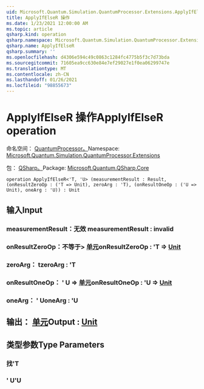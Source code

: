 ```yaml
---
uid: Microsoft.Quantum.Simulation.QuantumProcessor.Extensions.ApplyIfElseR
title: ApplyIfElseR 操作
ms.date: 1/23/2021 12:00:00 AM
ms.topic: article
qsharp.kind: operation
qsharp.namespace: Microsoft.Quantum.Simulation.QuantumProcessor.Extensions
qsharp.name: ApplyIfElseR
qsharp.summary: ''
ms.openlocfilehash: d4306e594c49c0863c1284fc4775b5f3c7d73bda
ms.sourcegitcommit: 71605ea9cc630e84e7ef29027e1f0ea06299747e
ms.translationtype: MT
ms.contentlocale: zh-CN
ms.lasthandoff: 01/26/2021
ms.locfileid: "98855673"
---
```

# <a name="applyifelser-operation"></a><span data-ttu-id="3025c-102">ApplyIfElseR 操作</span><span class="sxs-lookup"><span data-stu-id="3025c-102">ApplyIfElseR operation</span></span>

<span data-ttu-id="3025c-103">命名空间： [QuantumProcessor。](xref:Microsoft.Quantum.Simulation.QuantumProcessor.Extensions)</span><span class="sxs-lookup"><span data-stu-id="3025c-103">Namespace: [Microsoft.Quantum.Simulation.QuantumProcessor.Extensions](xref:Microsoft.Quantum.Simulation.QuantumProcessor.Extensions)</span></span>

<span data-ttu-id="3025c-104">包： [QSharp。](https://nuget.org/packages/Microsoft.Quantum.QSharp.Core)</span><span class="sxs-lookup"><span data-stu-id="3025c-104">Package: [Microsoft.Quantum.QSharp.Core](https://nuget.org/packages/Microsoft.Quantum.QSharp.Core)</span></span>




```qsharp
operation ApplyIfElseR<'T, 'U> (measurementResult : Result, (onResultZeroOp : ('T => Unit), zeroArg : 'T), (onResultOneOp : ('U => Unit), oneArg : 'U)) : Unit
```


## <a name="input"></a><span data-ttu-id="3025c-105">输入</span><span class="sxs-lookup"><span data-stu-id="3025c-105">Input</span></span>

### <a name="measurementresult--__invalidresult__"></a><span data-ttu-id="3025c-106">measurementResult：__无效 <Result>__</span><span class="sxs-lookup"><span data-stu-id="3025c-106">measurementResult : __invalid<Result>__</span></span>




### <a name="onresultzeroop--t--unit"></a><span data-ttu-id="3025c-107">onResultZeroOp：不等于> [单元](xref:microsoft.quantum.lang-ref.unit)</span><span class="sxs-lookup"><span data-stu-id="3025c-107">onResultZeroOp : 'T => [Unit](xref:microsoft.quantum.lang-ref.unit)</span></span> 




### <a name="zeroarg--t"></a><span data-ttu-id="3025c-108">zeroArg： t</span><span class="sxs-lookup"><span data-stu-id="3025c-108">zeroArg : 'T</span></span>




### <a name="onresultoneop--u--unit"></a><span data-ttu-id="3025c-109">onResultOneOp： ' U => [单元](xref:microsoft.quantum.lang-ref.unit)</span><span class="sxs-lookup"><span data-stu-id="3025c-109">onResultOneOp : 'U => [Unit](xref:microsoft.quantum.lang-ref.unit)</span></span> 




### <a name="onearg--u"></a><span data-ttu-id="3025c-110">oneArg： ' U</span><span class="sxs-lookup"><span data-stu-id="3025c-110">oneArg : 'U</span></span>





## <a name="output--unit"></a><span data-ttu-id="3025c-111">输出： [单元](xref:microsoft.quantum.lang-ref.unit)</span><span class="sxs-lookup"><span data-stu-id="3025c-111">Output : [Unit](xref:microsoft.quantum.lang-ref.unit)</span></span>



## <a name="type-parameters"></a><span data-ttu-id="3025c-112">类型参数</span><span class="sxs-lookup"><span data-stu-id="3025c-112">Type Parameters</span></span>

### <a name="t"></a><span data-ttu-id="3025c-113">找</span><span class="sxs-lookup"><span data-stu-id="3025c-113">'T</span></span>


### <a name="u"></a><span data-ttu-id="3025c-114">' U</span><span class="sxs-lookup"><span data-stu-id="3025c-114">'U</span></span>

